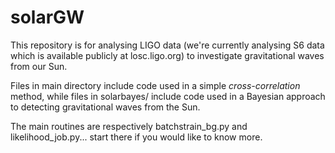# solarGW
This repository is for analysing LIGO data (we're currently analysing S6 data which is available publicly at losc.ligo.org) to investigate gravitational waves from our Sun.

Files in main directory include code used in a simple *cross-correlation* method, while files in solarbayes/ include code used in a Bayesian approach to detecting gravitational waves from the Sun.

The main routines are respectively batchstrain_bg.py and likelihood_job.py... start there if you would like to know more.
